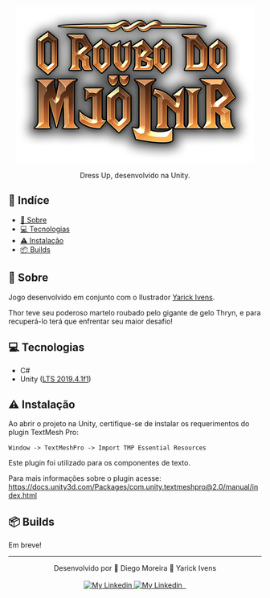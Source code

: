 <div align="center">

![Logo](docs/previews/logo.png)

<div>
  
  Dress Up, desenvolvido na Unity.

</div>

</div>

## 📑 Indíce

- [📜 Sobre](#-sobre)
- [💻 Tecnologias](#-tecnologias)
- [⚠️ Instalação](#%EF%B8%8F-instalação)
- [📦 Builds](#-builds)

## 📜 Sobre

Jogo desenvolvido em conjunto com o Ilustrador [Yarick Ivens](https://www.behance.net/yarickivens).

Thor teve seu poderoso martelo roubado pelo gigante de gelo Thryn, e para recuperá-lo terá que enfrentar seu maior desafio!

## 💻 Tecnologias

- C#
- Unity ([LTS 2019.4.1f1](https://unity3d.com/pt/unity/qa/lts-releases?version=2019.4))

## ⚠️ Instalação

Ao abrir o projeto na Unity, certifique-se de instalar os requerimentos do plugin TextMesh Pro:

    Window -> TextMeshPro -> Import TMP Essential Resources

Este plugin foi utilizado para os componentes de texto.

Para mais informações sobre o plugin acesse: https://docs.unity3d.com/Packages/com.unity.textmeshpro@2.0/manual/index.html

## 📦 Builds

Em breve!

---

<div align="center">
  <div>Desenvolvido por 🤘 Diego Moreira 🎨 Yarick Ivens</div>
  <br>
  <a href="https://github.com/diegyohoho/" >
    <img alt="My Linkedin" src="https://img.shields.io/badge/-diegyohoho-%230077B5?style=social&logo=github">
  </a>
  <a href="https://www.linkedin.com/in/diegyohoho/" >
    <img alt="My Linkedin" src="https://img.shields.io/badge/-diegyohoho-%230077B5?style=social&logo=linkedin">
  </a>
  <a href="https://www.behance.net/yarickivens" >
    <img alt="" src="https://img.shields.io/badge/-yarickivens-%230077B5?style=social&logo=behance">
  </a>
  <a href="https://www.instagram.com/yarickart/" >
    <img alt="" src="https://img.shields.io/badge/-yarickart-%230077B5?style=social&logo=instagram">
  </a>
</div>
